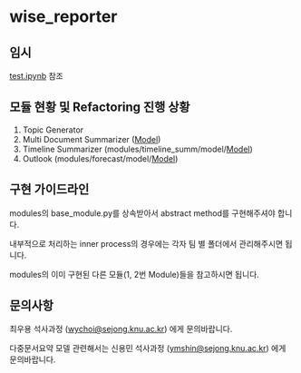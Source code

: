 # wise_reporter

## 임시
[test.ipynb](https://github.com/KNU-NLPlab/wise_reporter/blob/master/test.ipynb) 참조

## 모듈 현황 및 Refactoring 진행 상황
1. Topic Generator
2. Multi Document Summarizer ([Model](https://drive.google.com/file/d/1YEqkteTMnoQhZBeUm6fbbEew8LH_xyeF/view?usp=sharing))
3. Timeline Summarizer (modules/timeline_summ/model/[Model](https://drive.google.com/open?id=1jC_Ygf2C_D3aOoF78gIIM9W1BmNUbZZD))
4. Outlook (modules/forecast/model/[Model](https://drive.google.com/open?id=1DkHGDm2F3uSgCuTNnHVjWKTJpALDNhts))

## 구현 가이드라인

modules의 base_module.py를 상속받아서 abstract method를 구현해주셔야 합니다.

내부적으로 처리하는 inner process의 경우에는 각자 팀 별 폴더에서 관리해주시면 됩니다.

modules의 이미 구현된 다른 모듈(1, 2번 Module)들을 참고하시면 됩니다.

## 문의사항

최우용 석사과정 (wychoi@sejong.knu.ac.kr) 에게 문의바랍니다.

다중문서요약 모델 관련해서는 신용민 석사과정 (ymshin@sejong.knu.ac.kr) 에게 문의바랍니다.

